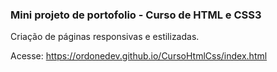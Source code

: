 ### Mini projeto de portofolio - Curso de HTML e CSS3

Criação de páginas responsivas e estilizadas.

Acesse: https://ordonedev.github.io/CursoHtmlCss/index.html

